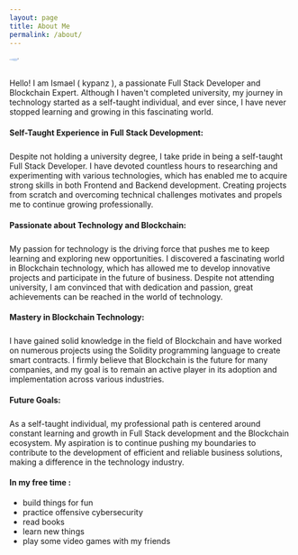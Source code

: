 ```yaml
---
layout: page
title: About Me
permalink: /about/
---
```

<style>
    code {
        white-space: pre-wrap;
        background-color: black;
        color: yellowgreen;
        padding: 1px;
        width: 100%;
        display: block;
    }
    img#cat-image {
        display:flex;
        justify-content:center;
        border-radius:50%;
    }
    p {
        margin-top:25px;
    }
</style>


<div align="left">
    <img id="cat-image" src="https://media.tenor.com/JAZzfZupTTcAAAAS/gil-cat.gif" />
</div>


Hello! I am Ismael ( kypanz ), a passionate Full Stack Developer and Blockchain Expert. Although I haven't completed university, my journey in technology started as a self-taught individual, and ever since, I have never stopped learning and growing in this fascinating world.

#### Self-Taught Experience in Full Stack Development:

Despite not holding a university degree, I take pride in being a self-taught Full Stack Developer. I have devoted countless hours to researching and experimenting with various technologies, which has enabled me to acquire strong skills in both Frontend and Backend development. Creating projects from scratch and overcoming technical challenges motivates and propels me to continue growing professionally.

#### Passionate about Technology and Blockchain:

My passion for technology is the driving force that pushes me to keep learning and exploring new opportunities. I discovered a fascinating world in Blockchain technology, which has allowed me to develop innovative projects and participate in the future of business. Despite not attending university, I am convinced that with dedication and passion, great achievements can be reached in the world of technology.

#### Mastery in Blockchain Technology:

I have gained solid knowledge in the field of Blockchain and have worked on numerous projects using the Solidity programming language to create smart contracts. I firmly believe that Blockchain is the future for many companies, and my goal is to remain an active player in its adoption and implementation across various industries.

#### Future Goals:

As a self-taught individual, my professional path is centered around constant learning and growth in Full Stack development and the Blockchain ecosystem. My aspiration is to continue pushing my boundaries to contribute to the development of efficient and reliable business solutions, making a difference in the technology industry.


#### In my free time : 

- build things for fun
- practice offensive cybersecurity
- read books
- learn new things
- play some video games with my friends
